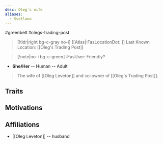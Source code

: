 ```yaml
---
desc: Oleg's wife
aliases:
  - Svetlana
---
```

#greenbelt #olegs-trading-post
>[!tldr|right bg-c-gray no-i] [[Atlas|:FasLocationDot: ]] Last Known Location: [[Oleg's Trading Post]]

>[!note|no-i bg-c-green] :FasUser: Friendly?

- **She/Her** -- Human -- Adult

>The wife of [[Oleg Leveton]] and co-owner of [[Oleg's Trading Post]].

## Traits


## Motivations


## Affiliations
- [[Oleg Leveton]] -- husband